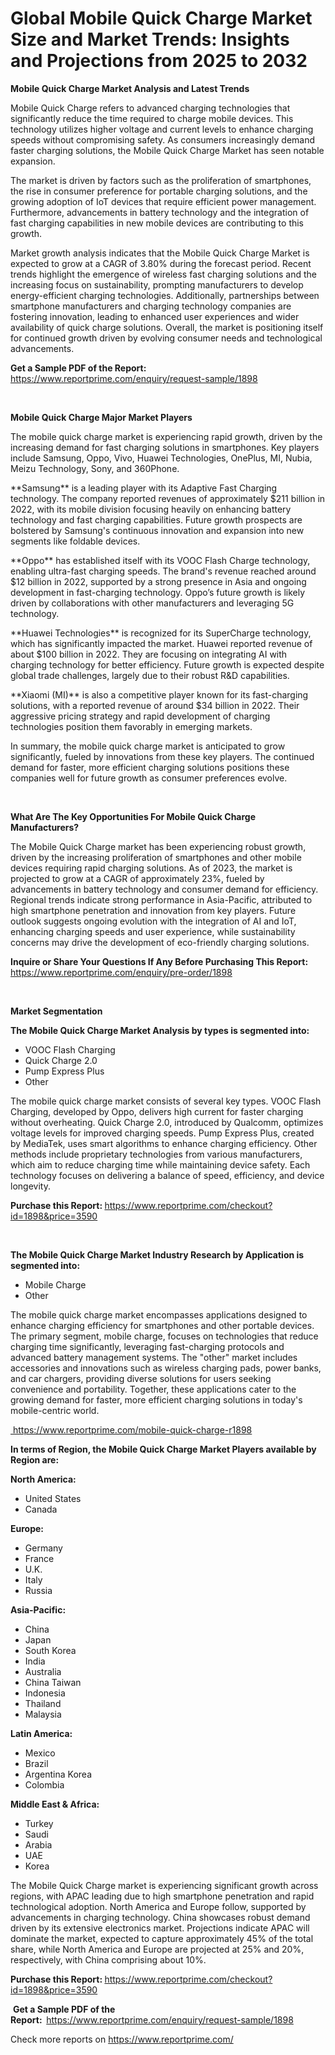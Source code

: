 <p><h1>Global Mobile Quick Charge Market Size and Market Trends: Insights and Projections from 2025 to 2032</h1></p><p><strong>Mobile Quick Charge Market Analysis and Latest Trends</strong></p>
<p><p>Mobile Quick Charge refers to advanced charging technologies that significantly reduce the time required to charge mobile devices. This technology utilizes higher voltage and current levels to enhance charging speeds without compromising safety. As consumers increasingly demand faster charging solutions, the Mobile Quick Charge Market has seen notable expansion. </p><p>The market is driven by factors such as the proliferation of smartphones, the rise in consumer preference for portable charging solutions, and the growing adoption of IoT devices that require efficient power management. Furthermore, advancements in battery technology and the integration of fast charging capabilities in new mobile devices are contributing to this growth.</p><p>Market growth analysis indicates that the Mobile Quick Charge Market is expected to grow at a CAGR of 3.80% during the forecast period. Recent trends highlight the emergence of wireless fast charging solutions and the increasing focus on sustainability, prompting manufacturers to develop energy-efficient charging technologies. Additionally, partnerships between smartphone manufacturers and charging technology companies are fostering innovation, leading to enhanced user experiences and wider availability of quick charge solutions. Overall, the market is positioning itself for continued growth driven by evolving consumer needs and technological advancements.</p></p>
<p><strong>Get a Sample PDF of the Report:&nbsp;</strong> <a href="https://www.reportprime.com/enquiry/request-sample/1898?utm_campaign=2890&utm_medium=2&utm_source=Github&utm_content=ia&utm_term=18032025&utm_id=mobile-quick-charge">https://www.reportprime.com/enquiry/request-sample/1898</a></p>
<p>&nbsp;</p>
<p><strong>Mobile Quick Charge Major Market Players</strong></p>
<p><p>The mobile quick charge market is experiencing rapid growth, driven by the increasing demand for fast charging solutions in smartphones. Key players include Samsung, Oppo, Vivo, Huawei Technologies, OnePlus, MI, Nubia, Meizu Technology, Sony, and 360Phone.</p><p>**Samsung** is a leading player with its Adaptive Fast Charging technology. The company reported revenues of approximately $211 billion in 2022, with its mobile division focusing heavily on enhancing battery technology and fast charging capabilities. Future growth prospects are bolstered by Samsung's continuous innovation and expansion into new segments like foldable devices.</p><p>**Oppo** has established itself with its VOOC Flash Charge technology, enabling ultra-fast charging speeds. The brand's revenue reached around $12 billion in 2022, supported by a strong presence in Asia and ongoing development in fast-charging technology. Oppo’s future growth is likely driven by collaborations with other manufacturers and leveraging 5G technology.</p><p>**Huawei Technologies** is recognized for its SuperCharge technology, which has significantly impacted the market. Huawei reported revenue of about $100 billion in 2022. They are focusing on integrating AI with charging technology for better efficiency. Future growth is expected despite global trade challenges, largely due to their robust R&D capabilities.</p><p>**Xiaomi (MI)** is also a competitive player known for its fast-charging solutions, with a reported revenue of around $34 billion in 2022. Their aggressive pricing strategy and rapid development of charging technologies position them favorably in emerging markets. </p><p>In summary, the mobile quick charge market is anticipated to grow significantly, fueled by innovations from these key players. The continued demand for faster, more efficient charging solutions positions these companies well for future growth as consumer preferences evolve.</p></p>
<p>&nbsp;</p>
<p><strong>What Are The Key Opportunities For Mobile Quick Charge Manufacturers?</strong></p>
<p><p>The Mobile Quick Charge market has been experiencing robust growth, driven by the increasing proliferation of smartphones and other mobile devices requiring rapid charging solutions. As of 2023, the market is projected to grow at a CAGR of approximately 23%, fueled by advancements in battery technology and consumer demand for efficiency. Regional trends indicate strong performance in Asia-Pacific, attributed to high smartphone penetration and innovation from key players. Future outlook suggests ongoing evolution with the integration of AI and IoT, enhancing charging speeds and user experience, while sustainability concerns may drive the development of eco-friendly charging solutions.</p></p>
<p><strong>Inquire or Share Your Questions If Any Before Purchasing This Report:</strong> <a href="https://www.reportprime.com/enquiry/pre-order/1898?utm_campaign=2890&utm_medium=2&utm_source=Github&utm_content=ia&utm_term=18032025&utm_id=mobile-quick-charge">https://www.reportprime.com/enquiry/pre-order/1898</a></p>
<p>&nbsp;</p>
<p><strong>Market Segmentation</strong></p>
<p><strong>The Mobile Quick Charge Market Analysis by types is segmented into:</strong></p>
<p><ul><li>VOOC Flash Charging</li><li>Quick Charge 2.0</li><li>Pump Express Plus</li><li>Other</li></ul></p>
<p><p>The mobile quick charge market consists of several key types. VOOC Flash Charging, developed by Oppo, delivers high current for faster charging without overheating. Quick Charge 2.0, introduced by Qualcomm, optimizes voltage levels for improved charging speeds. Pump Express Plus, created by MediaTek, uses smart algorithms to enhance charging efficiency. Other methods include proprietary technologies from various manufacturers, which aim to reduce charging time while maintaining device safety. Each technology focuses on delivering a balance of speed, efficiency, and device longevity.</p></p>
<p><strong>Purchase this Report:&nbsp;</strong><a href="https://www.reportprime.com/checkout?id=1898&price=3590&utm_campaign=2890&utm_medium=2&utm_source=Github&utm_content=ia&utm_term=18032025&utm_id=mobile-quick-charge">https://www.reportprime.com/checkout?id=1898&price=3590</a></p>
<p>&nbsp;</p>
<p><strong>The Mobile Quick Charge Market Industry Research by Application is segmented into:</strong></p>
<p><ul><li>Mobile Charge</li><li>Other</li></ul></p>
<p><p>The mobile quick charge market encompasses applications designed to enhance charging efficiency for smartphones and other portable devices. The primary segment, mobile charge, focuses on technologies that reduce charging time significantly, leveraging fast-charging protocols and advanced battery management systems. The "other" market includes accessories and innovations such as wireless charging pads, power banks, and car chargers, providing diverse solutions for users seeking convenience and portability. Together, these applications cater to the growing demand for faster, more efficient charging solutions in today's mobile-centric world.</p></p>
<p><a href="https://www.reportprime.com/mobile-quick-charge-r1898?utm_campaign=2890&utm_medium=2&utm_source=Github&utm_content=ia&utm_term=18032025&utm_id=mobile-quick-charge">&nbsp;https://www.reportprime.com/mobile-quick-charge-r1898</a></p>
<p><strong>In terms of Region, the Mobile Quick Charge Market Players available by Region are:</strong></p>
<p>
    <p> <strong> North America: </strong>
        <ul>
            <li>United States</li>
            <li>Canada</li>
        </ul>
        </p> 
    <p> <strong> Europe: </strong>
        <ul>
            <li>Germany</li>
            <li>France</li>
            <li>U.K.</li>
            <li>Italy</li>
            <li>Russia</li>
        </ul>
        </p> 
    <p> <strong> Asia-Pacific: </strong>
        <ul>
            <li>China</li>
            <li>Japan</li>
            <li>South Korea</li>
            <li>India</li>
            <li>Australia</li>
            <li>China Taiwan</li>
            <li>Indonesia</li>
            <li>Thailand</li>
            <li>Malaysia</li>
        </ul>
        </p> 
    <p> <strong> Latin America: </strong>
        <ul>
            <li>Mexico</li>
            <li>Brazil</li>
            <li>Argentina Korea</li>
            <li>Colombia</li>
        </ul>
        </p> 
    <p> <strong> Middle East & Africa: </strong>
        <ul>
            <li>Turkey</li>
            <li>Saudi</li>
            <li>Arabia</li>
            <li>UAE</li>
            <li>Korea</li>
        </ul>
    </p>
    </p>
<p><p>The Mobile Quick Charge market is experiencing significant growth across regions, with APAC leading due to high smartphone penetration and rapid technological adoption. North America and Europe follow, supported by advancements in charging technology. China showcases robust demand driven by its extensive electronics market. Projections indicate APAC will dominate the market, expected to capture approximately 45% of the total share, while North America and Europe are projected at 25% and 20%, respectively, with China comprising about 10%.</p></p>
<p><strong>Purchase this Report: </strong><a href="https://www.reportprime.com/checkout?id=1898&price=3590&utm_campaign=2890&utm_medium=2&utm_source=Github&utm_content=ia&utm_term=18032025&utm_id=mobile-quick-charge">https://www.reportprime.com/checkout?id=1898&price=3590</a></p>
<p>&nbsp;<strong>Get a Sample PDF of the Report:&nbsp;&nbsp;</strong><a href="https://www.reportprime.com/enquiry/request-sample/1898?utm_campaign=2890&utm_medium=2&utm_source=Github&utm_content=ia&utm_term=18032025&utm_id=mobile-quick-charge">https://www.reportprime.com/enquiry/request-sample/1898</a></p>
<p><strong></strong></p>
<p>Check more reports on <a href="https://www.reportprime.com/?utm_campaign=2890&utm_medium=2&utm_source=Github&utm_content=ia&utm_term=18032025&utm_id=mobile-quick-charge">https://www.reportprime.com/</a></p>